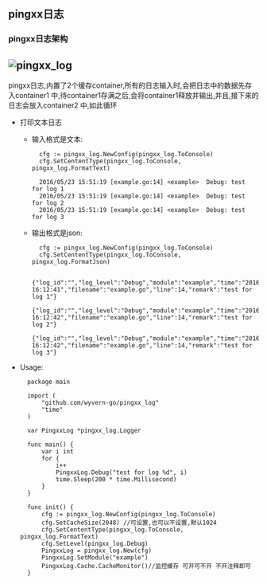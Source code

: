 ## pingxx日志

### pingxx日志架构

![pingxx_log](http://7xs3v3.com1.z0.glb.clouddn.com/pingxx_log.png)
-------------------------------------------------------------------
pingxx日志,内置了2个缓存container,所有的日志输入时,会把日志中的数据先存入container1
中,待container1存满之后,会将container1释放并输出,并且,接下来的日志会放入container2
中,如此循环

- 打印文本日志
    - 输入格式是文本:
    
            cfg := pingxx_log.NewConfig(pingxx_log.ToConsole)
            cfg.SetCententType(pingxx_log.ToConsole, pingxx_log.FormatText)
            
            2016/05/23 15:51:19 [example.go:14] <example>  Debug: test for log 1
            2016/05/23 15:51:19 [example.go:14] <example>  Debug: test for log 2
            2016/05/23 15:51:19 [example.go:14] <example>  Debug: test for log 3
            
    - 输出格式是json:
        
            cfg := pingxx_log.NewConfig(pingxx_log.ToConsole)
            cfg.SetCententType(pingxx_log.ToConsole, pingxx_log.FormatJson)
            
            {"log_id":"","log_level":"Debug","module":"example","time":"2016/05/23 16:12:41","filename":"example.go","line":14,"remark":"test for log 1"}
            {"log_id":"","log_level":"Debug","module":"example","time":"2016/05/23 16:12:42","filename":"example.go","line":14,"remark":"test for log 2"}
            {"log_id":"","log_level":"Debug","module":"example","time":"2016/05/23 16:12:42","filename":"example.go","line":14,"remark":"test for log 3"}

- Usage:

        package main
        
        import (
            "github.com/wyvern-go/pingxx_log"
            "time"
        )
                
        var PingxxLog *pingxx_log.Logger
                
        func main() {
            var i int
            for {
                i++
                PingxxLog.Debug("test for log %d", i)
                time.Sleep(200 * time.Millisecond)
            }
        }
                
        func init() {
            cfg := pingxx_log.NewConfig(pingxx_log.ToConsole)
            cfg.SetCacheSize(2048) //可设置,也可以不设置,默认1024
            cfg.SetCententType(pingxx_log.ToConsole, pingxx_log.FormatText)
            cfg.SetLevel(pingxx_log.Debug)
            PingxxLog = pingxx_log.New(cfg)
            PingxxLog.SetModule("example")
            PingxxLog.Cache.CacheMonitor()//监控缓存 可开可不开 不开注释即可
        }
    
